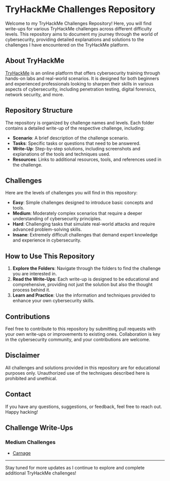 # TryHackMe Challenges Repository

Welcome to my TryHackMe Challenges Repository! Here, you will find write-ups for various TryHackMe challenges across different difficulty levels. This repository aims to document my journey through the world of cybersecurity, providing detailed explanations and solutions to the challenges I have encountered on the TryHackMe platform.

## About TryHackMe

[TryHackMe](https://tryhackme.com/) is an online platform that offers cybersecurity training through hands-on labs and real-world scenarios. It is designed for both beginners and experienced professionals looking to sharpen their skills in various aspects of cybersecurity, including penetration testing, digital forensics, network security, and more.

## Repository Structure

The repository is organized by challenge names and levels. Each folder contains a detailed write-up of the respective challenge, including:

- **Scenario**: A brief description of the challenge scenario.
- **Tasks**: Specific tasks or questions that need to be answered.
- **Write-Up**: Step-by-step solutions, including screenshots and explanations of the tools and techniques used.
- **Resources**: Links to additional resources, tools, and references used in the challenge.

## Challenges

Here are the levels of challenges you will find in this repository:

- **Easy**: Simple challenges designed to introduce basic concepts and tools.
- **Medium**: Moderately complex scenarios that require a deeper understanding of cybersecurity principles.
- **Hard**: Challenging tasks that simulate real-world attacks and require advanced problem-solving skills.
- **Insane**: Extremely difficult challenges that demand expert knowledge and experience in cybersecurity.

## How to Use This Repository

1. **Explore the Folders**: Navigate through the folders to find the challenge you are interested in.
2. **Read the Write-Ups**: Each write-up is designed to be educational and comprehensive, providing not just the solution but also the thought process behind it.
3. **Learn and Practice**: Use the information and techniques provided to enhance your own cybersecurity skills.

## Contributions

Feel free to contribute to this repository by submitting pull requests with your own write-ups or improvements to existing ones. Collaboration is key in the cybersecurity community, and your contributions are welcome.

## Disclaimer

All challenges and solutions provided in this repository are for educational purposes only. Unauthorized use of the techniques described here is prohibited and unethical.

## Contact

If you have any questions, suggestions, or feedback, feel free to reach out. Happy hacking!

## Challenge Write-Ups


### Medium Challenges

- [Carnage](Medium/carnage.md)



---

Stay tuned for more updates as I continue to explore and complete additional TryHackMe challenges!
